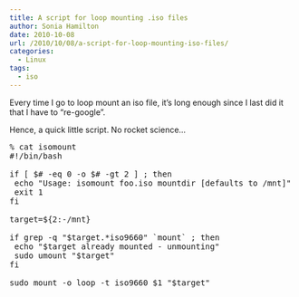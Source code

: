 ```yaml
---
title: A script for loop mounting .iso files
author: Sonia Hamilton
date: 2010-10-08
url: /2010/10/08/a-script-for-loop-mounting-iso-files/
categories:
  - Linux
tags:
  - iso
---
```

Every time I go to loop mount an iso file, it&#8217;s long enough since I last did it that I have to &#8220;re-google&#8221;.

<!--more-->

Hence, a quick little script. No rocket science&#8230;

<pre>% cat isomount
#!/bin/bash

if [ $# -eq 0 -o $# -gt 2 ] ; then
 echo "Usage: isomount foo.iso mountdir [defaults to /mnt]"
 exit 1
fi

target=${2:-/mnt}

if grep -q "$target.*iso9660" `mount` ; then
 echo "$target already mounted - unmounting"
 sudo umount "$target"
fi

sudo mount -o loop -t iso9660 $1 "$target"</pre>
